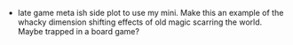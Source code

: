 - late game meta ish side plot to use my mini. Make this an example of the whacky dimension shifting effects of old magic scarring the world. Maybe trapped in a board game?